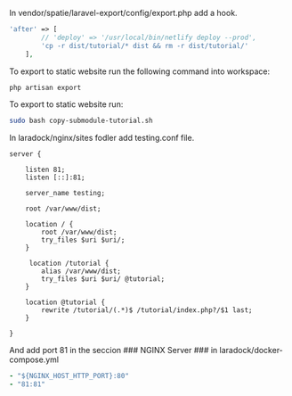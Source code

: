In vendor/spatie/laravel-export/config/export.php add a hook.

```PHP
'after' => [
        // 'deploy' => '/usr/local/bin/netlify deploy --prod',
        'cp -r dist/tutorial/* dist && rm -r dist/tutorial/'
    ],
```

To export to static website run the following command into workspace:
```bash
php artisan export
```

To export to static website run:

```bash
sudo bash copy-submodule-tutorial.sh
```

In laradock/nginx/sites fodler add testing.conf file.
```nginx
server {

    listen 81;
    listen [::]:81;

    server_name testing;

    root /var/www/dist;

    location / {
        root /var/www/dist;
        try_files $uri $uri/;
    }

     location /tutorial {
        alias /var/www/dist;
        try_files $uri $uri/ @tutorial;
    }

    location @tutorial {
        rewrite /tutorial/(.*)$ /tutorial/index.php?/$1 last;
    }

}
```
And add port 81 in the seccion ### NGINX Server ### in laradock/docker-compose.yml
```yaml
- "${NGINX_HOST_HTTP_PORT}:80"
- "81:81"
```        

